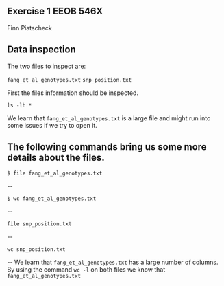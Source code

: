 ## Exercise 1 EEOB 546X 

Finn Piatscheck

## Data inspection

The two files to inspect are:

`fang_et_al_genotypes.txt`
`snp_position.txt`

First the files information should be inspected.

```
ls -lh *
```

We learn that `fang_et_al_genotypes.txt` is a large file and might run into some issues if we try to open it.

The following commands bring us some more details about the files.
--
```
$ file fang_et_al_genotypes.txt
```
--
```
$ wc fang_et_al_genotypes.txt
```
--
```
file snp_position.txt
```
--
``` 
wc snp_position.txt
```
--
We learn that `fang_et_al_genotypes.txt` has a large number of columns. By using the command `wc -l` on both files we know that `fang_et_al_genotypes.txt`